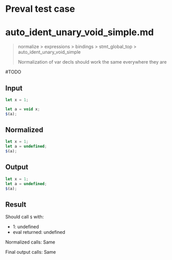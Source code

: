 # Preval test case

# auto_ident_unary_void_simple.md

> normalize > expressions > bindings > stmt_global_top > auto_ident_unary_void_simple
>
> Normalization of var decls should work the same everywhere they are

#TODO

## Input

`````js filename=intro
let x = 1;

let a = void x;
$(a);
`````

## Normalized

`````js filename=intro
let x = 1;
let a = undefined;
$(a);
`````

## Output

`````js filename=intro
let x = 1;
let a = undefined;
$(a);
`````

## Result

Should call `$` with:
 - 1: undefined
 - eval returned: undefined

Normalized calls: Same

Final output calls: Same

